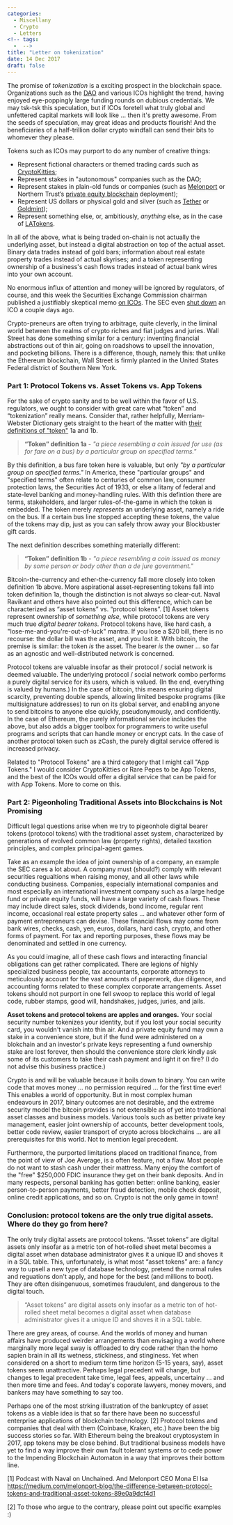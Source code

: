 ```yaml
---
categories:
  - Miscellany
  - Crypto
  - Letters
<!-- tags:
  -  -->
title: "Letter on tokenization"
date: 14 Dec 2017
draft: false
---
```

The promise of *tokenization* is a exciting prospect in the blockchain space. Organizations such as the [DAO](https://en.wikipedia.org/wiki/The_DAO_(organization)) and various ICOs highlight the trend, having enjoyed eye-poppingly large funding rounds on dubious credentials. We may tsk-tsk this speculation, but if ICOs foretell what truly global and unfettered capital markets will look like ... then it's pretty awesome. From the seeds of speculation, may great ideas and products flourish! And the beneficiaries of a half-trillion dollar crypto windfall can send their bits to whomever they please. 

Tokens such as ICOs may purport to do any number of creative things:

* Represent fictional characters or themed trading cards such as [CryptoKitties](https://www.cryptokitties.co);
* Represent stakes in "autonomous" companies such as the DAO;
* Represent stakes in plain-old funds or companies (such as [Melonport](https://www.melonport.com) or Northern Trust’s [private equity blockchain](https://www.reuters.com/article/nthern-trust-ibm-blockchain/northern-trust-uses-blockchain-for-private-equity-record-keeping-idUSL1N1G61TX) deployment);
* Represent US dollars or physical gold and silver (such as [Tether](https://tether.to/x) or [Goldmint](https://www.goldmint.io/));
* Represent something else, or, ambitiously, *anything* else, as in the case of [LATokens](https://latoken.com/).

In all of the above, what is being traded on-chain is not actually the underlying asset, but instead a digital abstraction on top of the actual asset. Binary data trades instead of gold bars; information about real estate property trades instead of actual skyrises; and a token representing ownership of a business's cash flows trades instead of actual bank wires into your own account. 

No enormous influx of attention and money will be ignored by regulators, of course, and this week the Securities Exchange Commission chairman published a justifiably skeptical memo [on ICOs](https://www.sec.gov/news/public-statement/statement-clayton-2017-12-11). The SEC even [shut down](https://techcrunch.com/2017/12/12/sec-shuts-down-munchee-ico/) an ICO a couple days ago.

Crypto-preneurs are often trying to arbitrage, quite cleverly, in the liminal world between the realms of crypto riches and fiat judges and juries. Wall Street has done something similar for a century: inventing financial abstractions out of thin air, going on roadshows to upsell the innovation, and pocketing billions. There is a difference, though, namely this: that unlike the Ethereum blockchain, Wall Street is firmly planted in the United States Federal district of Southern New York.

<h3>Part 1: Protocol Tokens vs. Asset Tokens vs. App Tokens</h3>

For the sake of crypto sanity and to be well within the favor of U.S. regulators, we ought to consider with great care what “token” and “tokenization” really means. Consider that, rather helpfully, Merriam-Webster Dictionary gets straight to the heart of the matter with [their definitions of "token"](https://www.merriam-webster.com/dictionary/token) 1a and 1b. 

>**“Token” definition 1a** - *"a piece resembling a coin issued for use (as for fare on a bus) by a particular group on specified terms."*

By this definition, a bus fare token here is valuable, but only *"by a particular group on specified terms."* In America, these "particular groups" and "specified terms" often relate to centuries of common law, consumer protection laws, the Securities Act of 1933, or else a litany of federal and state-level banking and money-handling rules. With this defintion there are terms, stakeholders, and larger rules-of-the-game in which the token is embedded. The token merely *represents* an underlying asset, namely a ride on the bus. If a certain bus line stopped accepting these tokens, the value of the tokens may dip, just as you can safely throw away your Blockbuster gift cards. 

The next definition describes something materially different:

>**“Token” definition 1b**  - *"a piece resembling a coin issued as money by some person or body other than a de jure government."*

Bitcoin-the-currency and ether-the-currency fall more closely into token definition 1b above. More aspirational asset-representing tokens fall into token definition 1a, though the distinction is not always so clear-cut. Naval Ravikant and others have also pointed out this difference, which can be characterized as “asset tokens” vs. “protocol tokens”. [1] Asset tokens represent ownership of *something else*, while protocol tokens are very much true *digital bearer tokens*. Protocol tokens have, like hard cash, a "lose-me-and-you're-out-of-luck" mantra. If you lose a $20 bill, there is no recourse: the dollar bill was the asset, and you lost it. With bitcoin, the premise is similar: the token *is* the asset. The bearer *is* the owner ... so far as an agnostic and well-distributed network is concerned. 

Protocol tokens are valuable insofar as their protocol / social network is deemed valuable. The underlying protocol / social network combo performs a purely digital service for its users, which is valued. (In the end, everything is valued by humans.) In the case of bitcoin, this means ensuring digital scarcity, preventing double spends, allowing limited bespoke programs (like multisignature addresses) to run on its global server, and enabling anyone to send bitcoins to anyone else quickly, pseudonymously, and confidently. In the case of Ethereum, the purely informational service includes the above, but also adds a bigger toolbox for programmers to write useful programs and scripts that can handle money or encrypt cats. In the case of another protocol token such as zCash, the purely digital service offered is increased privacy.

Related to "Protocol Tokens" are a third category that I might call "App Tokens." I would consider CryptoKitties or Rare Pepes to be App Tokens, and the best of the ICOs would offer a digital service that can be paid for with App Tokens. More to come on this. 

<h3>Part 2: Pigeonholing Traditional Assets into Blockchains is Not Promising</h3>

Difficult legal questions arise when we try to pigeonhole digital bearer tokens (protocol tokens) with the traditional asset system, characterized by generations of evolved common law (property rights), detailed taxation principles, and complex principal-agent games. 

Take as an example the idea of joint ownership of a company, an example the SEC cares a lot about. A company must (should?) comply with relevant securities regualtions when raising money, and all other laws while conducting business. Companies, especially international companies and most especially an international investment company such as a large hedge fund or private equity funds, will have a large variety of cash flows. These may include direct sales, stock dividends, bond income, regular rent income, occasional real estate property sales ... and whatever other form of payment entrepreneurs can devise. These financial flows may come from bank wires, checks, cash, yen, euros, dollars, hard cash, crypto, and other forms of payment. For tax and reporting purposes, these flows may be denominated and settled in one currency. 

As you could imagine, all of these cash flows and interacting financial obligations can get rather complicated. There are legions of highly specialized business people, tax accountants, corporate attorneys to meticulously account for the vast amounts of paperwork, due diligence, and accounting forms related to these complex corporate arrangements. Asset tokens should not purport in one fell swoop to replace this world of legal code, rubber stamps, good will, handshakes, judges, juries, and jails.

**Asset tokens and protocol tokens are apples and oranges.** Your social security number tokenizes your identity, but if you lost your social security card, you wouldn't vanish into thin air. And a private equity fund may own a stake in a convenience store, but if the fund were administered on a blokchain and an investor's private keys representing a fund ownership stake are lost forever, then should the convenience store clerk kindly ask some of its customers to take their cash payment and light it on fire? (I do not advise this business practice.) 

Crypto is and will be valuable because it boils down to binary. You can write code that moves money ... no permission required ... for the first time ever! This enables a world of opportunity. But in most complex human endeavours in 2017, binary outcomes are not desirable, and the extreme security model the bitcoin provides is not extensible as of yet into traditional asset classes and business models. Various tools such as better private key management, easier joint ownership of accounts, better development tools, better code review, easier transport of crypto across blockchains ... are all prerequisites for this world. Not to mention legal precedent.

Furthermore, the purported limitations placed on traditional finance, from the point of view of Joe Average, is a often feature, not a flaw. Most people do not want to stash cash under their mattress. Many enjoy the comfort of the "free" $250,000 FDIC insurance they get on their bank deposits. And in many respects, personal banking has gotten better: online banking, easier person-to-person payments, better fraud detection, mobile check deposit, online credit applications, and so on. Crypto is not the only game in town!

<h3>Conclusion: protocol tokens are the only true digital assets. Where do they go from here?</h3>

The only truly digital assets are protocol tokens. “Asset tokens” are digital assets only insofar as a metric ton of hot-rolled sheet metal becomes a digital asset when database administrator gives it a unique ID and shoves it in a SQL table. This, unfortunately, is what most “asset tokens” are: a fancy way to upsell a new type of database technology, pretend the normal rules and reguations don't apply, and hope for the best (and millions to boot). They are often disingenuous, sometimes fraudulent, and dangerous to the digital touch.

>“Asset tokens” are digital assets only insofar as a metric ton of hot-rolled sheet metal becomes a digital asset when database administrator gives it a unique ID and shoves it in a SQL table.

There are grey areas, of course. And the worlds of money and human affairs have produced weirder arrangements than envisaging a world where marginally more legal sway is offloaded to dry code rather than the homo sapien brain in all its wetness, stickiness, and stinginess. Yet when considered on a short to medium term time horizon (5-15 years, say), asset tokens seem unattractive. Perhaps legal precedent will change, but changes to legal precedent take time, legal fees, appeals, uncertainy ... and then more time and fees. And today's coporate lawyers, money movers, and bankers may have something to say too. 

Perhaps one of the most strking illustration of the bankruptcy of asset tokens as a viable idea is that so far there have been no successful enterprise applications of blockchain technology. [2] Protocol tokens and companies that deal with them (Coinbase, Kraken, etc.) have been the big success stories so far. With Ethereum being the breakout cryptosystem in 2017, app tokens may be close behind. But traditional business models have yet to find a way improve their own fault tolerant systems or to cede power to the Impending Blockchain Automaton in a way that improves their bottom line. 


[1] Podcast with Naval on Unchained. And Melonport CEO Mona El Isa https://medium.com/melonport-blog/the-difference-between-protocol-tokens-and-traditional-asset-tokens-89e0a9dcf4d1

[2] To those who argue to the contrary, please point out specific examples :)
